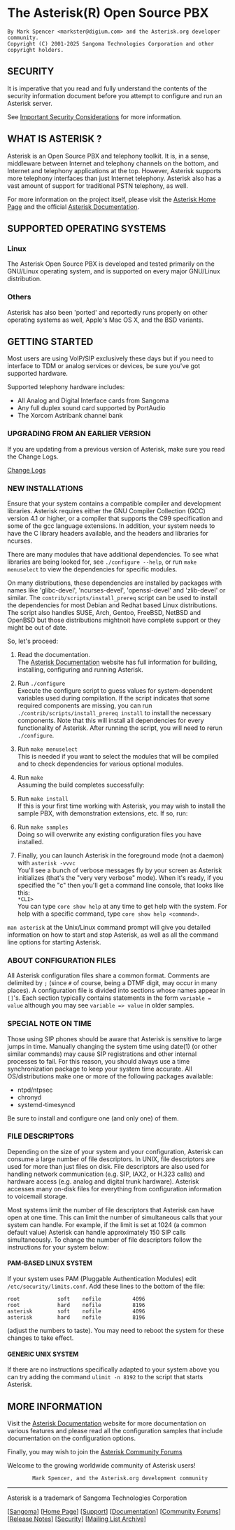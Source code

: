 # The Asterisk(R) Open Source PBX

```
By Mark Spencer <markster@digium.com> and the Asterisk.org developer community.
Copyright (C) 2001-2025 Sangoma Technologies Corporation and other copyright holders.
```

## SECURITY

It is imperative that you read and fully understand the contents of
the security information document before you attempt to configure and run
an Asterisk server.

See [Important Security Considerations](https://docs.asterisk.org/Deployment/Important-Security-Considerations) for more information.

## WHAT IS ASTERISK ?

Asterisk is an Open Source PBX and telephony toolkit.  It is, in a
sense, middleware between Internet and telephony channels on the bottom,
and Internet and telephony applications at the top.  However, Asterisk supports
more telephony interfaces than just Internet telephony.  Asterisk also has a
vast amount of support for traditional PSTN telephony, as well.

For more information on the project itself, please visit the [Asterisk
Home Page](https://www.asterisk.org) and the official
[Asterisk Documentation](https://docs.asterisk.org).

## SUPPORTED OPERATING SYSTEMS

### Linux

The Asterisk Open Source PBX is developed and tested primarily on the
GNU/Linux operating system, and is supported on every major GNU/Linux
distribution.

### Others

Asterisk has also been 'ported' and reportedly runs properly on other
operating systems as well, Apple's Mac OS X, and the BSD variants.

## GETTING STARTED

Most users are using VoIP/SIP exclusively these days but if you need to
interface to TDM or analog services or devices, be sure you've got supported
hardware.

Supported telephony hardware includes:
* All Analog and Digital Interface cards from Sangoma
* Any full duplex sound card supported by PortAudio
* The Xorcom Astribank channel bank

### UPGRADING FROM AN EARLIER VERSION

If you are updating from a previous version of Asterisk, make sure you
read the Change Logs.

<!-- CHANGELOGS (the URL will change based on the location of this README) -->
[Change Logs](ChangeLogs/ChangeLog-20.15.0-rc3.html)
<!-- END-CHANGELOGS -->

### NEW INSTALLATIONS

Ensure that your system contains a compatible compiler and development
libraries.  Asterisk requires either the GNU Compiler Collection (GCC) version
4.1 or higher, or a compiler that supports the C99 specification and some of
the gcc language extensions.  In addition, your system needs to have the C
library headers available, and the headers and libraries for ncurses.

There are many modules that have additional dependencies.  To see what
libraries are being looked for, see `./configure --help`, or run
`make menuselect` to view the dependencies for specific modules.

On many distributions, these dependencies are installed by packages with names
like 'glibc-devel', 'ncurses-devel', 'openssl-devel' and 'zlib-devel'
or similar.  The `contrib/scripts/install_prereq` script can be used to install
the dependencies for most Debian and Redhat based Linux distributions.
The script also handles SUSE, Arch, Gentoo, FreeBSD, NetBSD and OpenBSD but
those distributions mightnoit have complete support or they might be out of date.

So, let's proceed:

1. Read the documentation.<br>
The [Asterisk Documentation](https://docs.asterisk.org) website has full
information for building, installing, configuring and running Asterisk.

2. Run `./configure`<br>
Execute the configure script to guess values for system-dependent
variables used during compilation. If the script indicates that some required
components are missing, you can run `./contrib/scripts/install_prereq install`
to install the necessary components. Note that this will install all dependencies
for every functionality of Asterisk. After running the script, you will need
to rerun `./configure`.

3. Run `make menuselect`<br>
This is needed if you want to select the modules that will be compiled and to
check dependencies for various optional modules.

4. Run `make`<br>
Assuming the build completes successfully:

5. Run `make install`<br>
If this is your first time working with Asterisk, you may wish to install
the sample PBX, with demonstration extensions, etc.  If so, run:

6. Run `make samples`<br>
Doing so will overwrite any existing configuration files you have installed.

7. Finally, you can launch Asterisk in the foreground mode (not a daemon) with
`asterisk -vvvc`<br>
You'll see a bunch of verbose messages fly by your screen as Asterisk
initializes (that's the "very very verbose" mode).  When it's ready, if
you specified the "c" then you'll get a command line console, that looks
like this:<br>
`*CLI>`<br>
You can type `core show help` at any time to get help with the system.  For help
with a specific command, type `core show help <command>`.

`man asterisk` at the Unix/Linux command prompt will give you detailed
information on how to start and stop Asterisk, as well as all the command
line options for starting Asterisk.

### ABOUT CONFIGURATION FILES

All Asterisk configuration files share a common format.  Comments are
delimited by `;` (since `#` of course, being a DTMF digit, may occur in
many places).  A configuration file is divided into sections whose names
appear in `[]`'s.  Each section typically contains statements in the form
`variable = value` although you may see `variable => value` in older samples.

### SPECIAL NOTE ON TIME

Those using SIP phones should be aware that Asterisk is sensitive to
large jumps in time.  Manually changing the system time using date(1)
(or other similar commands) may cause SIP registrations and other
internal processes to fail.  For this reason, you should always use
a time synchronization package to keep your system time accurate.
All OS/distributions make one or more of the following packages
available:

* ntpd/ntpsec
* chronyd
* systemd-timesyncd

Be sure to install and configure one (and only one) of them.

### FILE DESCRIPTORS

Depending on the size of your system and your configuration,
Asterisk can consume a large number of file descriptors.  In UNIX,
file descriptors are used for more than just files on disk.  File
descriptors are also used for handling network communication
(e.g. SIP, IAX2, or H.323 calls) and hardware access (e.g. analog and
digital trunk hardware).  Asterisk accesses many on-disk files for
everything from configuration information to voicemail storage.

Most systems limit the number of file descriptors that Asterisk can
have open at one time.  This can limit the number of simultaneous
calls that your system can handle.  For example, if the limit is set
at 1024 (a common default value) Asterisk can handle approximately 150
SIP calls simultaneously.  To change the number of file descriptors
follow the instructions for your system below:

#### PAM-BASED LINUX SYSTEM

If your system uses PAM (Pluggable Authentication Modules) edit
`/etc/security/limits.conf`.  Add these lines to the bottom of the file:

```text
root            soft    nofile          4096
root            hard    nofile          8196
asterisk        soft    nofile          4096
asterisk        hard    nofile          8196
```

(adjust the numbers to taste).  You may need to reboot the system for
these changes to take effect.

#### GENERIC UNIX SYSTEM

If there are no instructions specifically adapted to your system
above you can try adding the command `ulimit -n 8192` to the script
that starts Asterisk.

## MORE INFORMATION

Visit the [Asterisk Documentation](https://docs.asterisk.org) website
for more documentation on various features and please read all the
configuration samples that include documentation on the configuration options.

Finally, you may wish to join the
[Asterisk Community Forums](https://community.asterisk.org)


Welcome to the growing worldwide community of Asterisk users!

```
        Mark Spencer, and the Asterisk.org development community
```

---

Asterisk is a trademark of Sangoma Technologies Corporation

\[[Sangoma](https://www.sangoma.com/)\] 
\[[Home Page](https://www.asterisk.org)\] 
\[[Support](https://www.asterisk.org/support)\] 
\[[Documentation](https://docs.asterisk.org)\] 
\[[Community Forums](https://community.asterisk.org)\] 
\[[Release Notes](https://github.com/asterisk/asterisk/releases)\] 
\[[Security](https://docs.asterisk.org/Deployment/Important-Security-Considerations/)\] 
\[[Mailing List Archive](https://lists.digium.com)\] 

